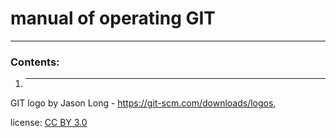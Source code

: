 # manual of operating GIT


---

### Contents:
1. ---

GIT logo by Jason Long - https://git-scm.com/downloads/logos,

license: [CC BY 3.0](https://creativecommons.org/licenses/by/3.0/)
